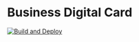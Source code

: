 # Business Digital Card

[![Build and Deploy](https://github.com/RAprogramm/digital_bussines_card/actions/workflows/deploy.yml/badge.svg?branch=main)](https://github.com/RAprogramm/digital_bussines_card/actions/workflows/deploy.yml)

